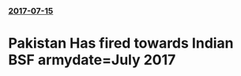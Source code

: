 ### [2017-07-15](/news/2017/07/15/index.md)

# Pakistan Has fired towards Indian BSF armydate=July 2017



